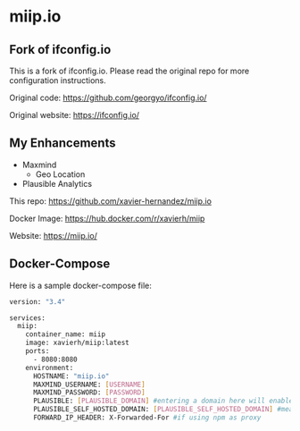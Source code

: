 
# miip.io

## Fork of ifconfig.io
This is a fork of ifconfig.io. Please read the original repo for more configuration instructions.

Original code: https://github.com/georgyo/ifconfig.io/

Original website: https://ifconfig.io/

## My Enhancements
- Maxmind
  - Geo Location
- Plausible Analytics

This repo: https://github.com/xavier-hernandez/miip.io

Docker Image: https://hub.docker.com/r/xavierh/miip

Website: https://miip.io/

## Docker-Compose

Here is a sample docker-compose file:

``` bash
version: "3.4"

services:
  miip:
    container_name: miip
    image: xavierh/miip:latest
    ports:
      - 8080:8080
    environment:
      HOSTNAME: "miip.io"
      MAXMIND_USERNAME: [USERNAME]
      MAXMIND_PASSWORD: [PASSWORD]
      PLAUSIBLE: [PLAUSIBLE_DOMAIN] #entering a domain here will enable the snippet
      PLAUSIBLE_SELF_HOSTED_DOMAIN: [PLAUSIBLE_SELF_HOSTED_DOMAIN] #meant to set the JS script to your self hosted domain
      FORWARD_IP_HEADER: X-Forwarded-For #if using npm as proxy
```
